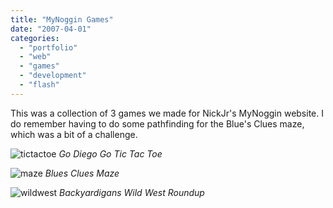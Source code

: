```yaml
---
title: "MyNoggin Games"
date: "2007-04-01"
categories:
  - "portfolio"
  - "web"
  - "games"
  - "development"
  - "flash"
---
```


This was a collection of 3 games we made for NickJr's MyNoggin website.
I do remember having to do some pathfinding for the Blue's Clues maze, which was a bit of a challenge.

![tictactoe](https://d2ypg8o05lff0b.cloudfront.net/wp-content/uploads/portfolio/MyNoggin+-+Tic+Tac+Toe.jpg)
*Go Diego Go Tic Tac Toe*


![maze](https://d2ypg8o05lff0b.cloudfront.net/wp-content/uploads/portfolio/blues-cluesmaze.png)
*Blues Clues Maze*


![wildwest](https://d2ypg8o05lff0b.cloudfront.net/wp-content/uploads/portfolio/backyardigans-WWRoundup.png)
*Backyardigans Wild West Roundup*
